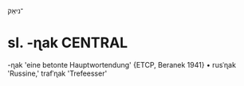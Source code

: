 ־ניאַק

sl. -ɳak
CENTRAL
========

-ɳak 'eine betonte Hauptwortendung' {ETCP, Beranek 1941}
	•	rusˈɳak 'Russine,' trafˈɳak 'Trefeesser'